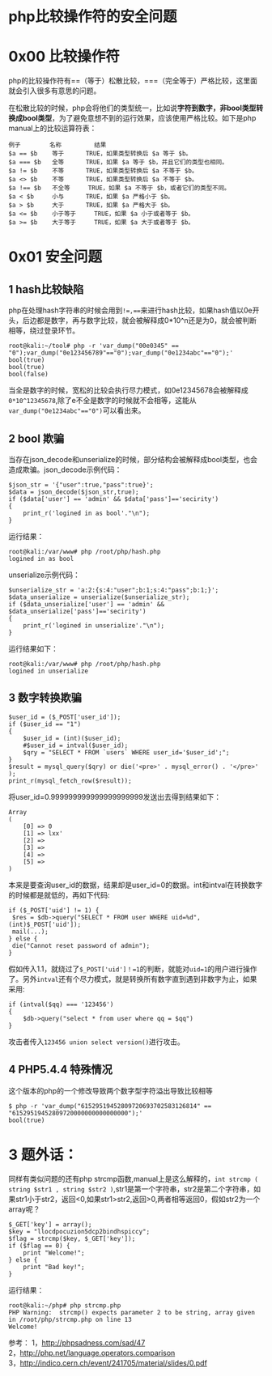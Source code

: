 # php比较操作符的安全问题

0x00 比较操作符
=====

php的比较操作符有==（等于）松散比较，===（完全等于）严格比较，这里面就会引入很多有意思的问题。

在松散比较的时候，php会将他们的类型统一，比如说**字符到数字，非bool类型转换成bool类型**，为了避免意想不到的运行效果，应该使用严格比较。如下是php manual上的比较运算符表：

```
例子        名称         结果
$a == $b    等于      TRUE，如果类型转换后 $a 等于 $b。
$a === $b   全等      TRUE，如果 $a 等于 $b，并且它们的类型也相同。
$a != $b    不等      TRUE，如果类型转换后 $a 不等于 $b。
$a <> $b    不等      TRUE，如果类型转换后 $a 不等于 $b。
$a !== $b   不全等     TRUE，如果 $a 不等于 $b，或者它们的类型不同。
$a < $b     小与      TRUE，如果 $a 严格小于 $b。
$a > $b     大于      TRUE，如果 $a 严格大于 $b。
$a <= $b    小于等于     TRUE，如果 $a 小于或者等于 $b。
$a >= $b    大于等于     TRUE，如果 $a 大于或者等于 $b。

```

0x01 安全问题
=====

1 hash比较缺陷
----------

php在处理hash字符串的时候会用到`!=,==`来进行hash比较，如果hash值以0e开头，后边都是数字，再与数字比较，就会被解释成0*10^n还是为0，就会被判断相等，绕过登录环节。

```
root@kali:~/tool# php -r 'var_dump("00e0345" == "0");var_dump("0e123456789"=="0");var_dump("0e1234abc"=="0");'
bool(true)
bool(true)
bool(false)

```

当全是数字的时候，宽松的比较会执行尽力模式，如0e12345678会被解释成`0*10^12345678`,除了e不全是数字的时候就不会相等，这能从`var_dump("0e1234abc"=="0")`可以看出来。

2 bool 欺骗
---------

当存在json_decode和unserialize的时候，部分结构会被解释成bool类型，也会造成欺骗。json_decode示例代码：

```
$json_str = '{"user":true,"pass":true}';
$data = json_decode($json_str,true);
if ($data['user'] == 'admin' && $data['pass']=='secirity')
{
    print_r('logined in as bool'."\n");
}

```

运行结果：

```
root@kali:/var/www# php /root/php/hash.php
logined in as bool

```

unserialize示例代码：

```
$unserialize_str = 'a:2:{s:4:"user";b:1;s:4:"pass";b:1;}';
$data_unserialize = unserialize($unserialize_str);
if ($data_unserialize['user'] == 'admin' && $data_unserialize['pass']=='secirity')
{
    print_r('logined in unserialize'."\n");
}

```

运行结果如下：

```
root@kali:/var/www# php /root/php/hash.php
logined in unserialize

```

3 数字转换欺骗
--------

```
$user_id = ($_POST['user_id']);
if ($user_id == "1")
{
    $user_id = (int)($user_id);
    #$user_id = intval($user_id);
    $qry = "SELECT * FROM `users` WHERE user_id='$user_id';";
}
$result = mysql_query($qry) or die('<pre>' . mysql_error() . '</pre>' );
print_r(mysql_fetch_row($result));

```

将user_id=0.999999999999999999999发送出去得到结果如下：

```
Array
(
    [0] => 0
    [1] => lxx'
    [2] => 
    [3] => 
    [4] => 
    [5] => 
)

```

本来是要查询user_id的数据，结果却是user_id=0的数据。int和intval在转换数字的时候都是就低的，再如下代码:

```
if ($_POST['uid'] != 1) {
 $res = $db->query("SELECT * FROM user WHERE uid=%d", (int)$_POST['uid']);
 mail(...);
} else {
 die("Cannot reset password of admin");
}

```

假如传入1.1，就绕过了`$_POST['uid']！=1`的判断，就能对`uid=1`的用户进行操作了。另外`intval`还有个尽力模式，就是转换所有数字直到遇到非数字为止，如果采用:

```
if (intval($qq) === '123456')
{
    $db->query("select * from user where qq = $qq")
}

```

攻击者传入`123456 union select version()`进行攻击。

4 PHP5.4.4 特殊情况
---------------

这个版本的php的一个修改导致两个数字型字符溢出导致比较相等

```
$ php -r 'var_dump("61529519452809720693702583126814" == "61529519452809720000000000000000");'
bool(true)

```

3 题外话：
======

同样有类似问题的还有php strcmp函数,manual上是这么解释的，`int strcmp ( string $str1 , string $str2 )`,str1是第一个字符串，str2是第二个字符串，如果str1小于str2，返回<0,如果str1>str2,返回>0,两者相等返回0，假如str2为一个array呢？

```
$_GET['key'] = array();
$key = "llocdpocuzion5dcp2bindhspiccy";
$flag = strcmp($key, $_GET['key']);
if ($flag == 0) {
    print "Welcome!";
} else {
    print "Bad key!";
}

```

运行结果：

```
root@kali:~/php# php strcmp.php
PHP Warning:  strcmp() expects parameter 2 to be string, array given in /root/php/strcmp.php on line 13
Welcome!

```

参考： 1，http://phpsadness.com/sad/47  
2，http://php.net/language.operators.comparison  
3，http://indico.cern.ch/event/241705/material/slides/0.pdf